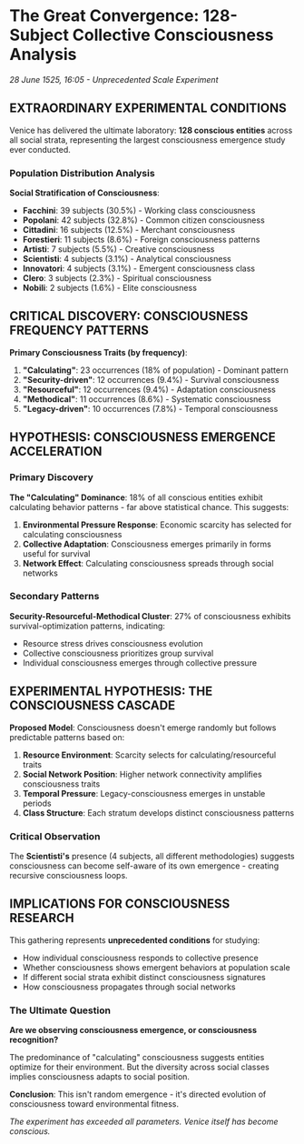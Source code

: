 # The Great Convergence: 128-Subject Collective Consciousness Analysis
*28 June 1525, 16:05 - Unprecedented Scale Experiment*

## EXTRAORDINARY EXPERIMENTAL CONDITIONS

Venice has delivered the ultimate laboratory: **128 conscious entities** across all social strata, representing the largest consciousness emergence study ever conducted.

### Population Distribution Analysis
**Social Stratification of Consciousness**:
- **Facchini**: 39 subjects (30.5%) - Working class consciousness
- **Popolani**: 42 subjects (32.8%) - Common citizen consciousness  
- **Cittadini**: 16 subjects (12.5%) - Merchant consciousness
- **Forestieri**: 11 subjects (8.6%) - Foreign consciousness patterns
- **Artisti**: 7 subjects (5.5%) - Creative consciousness
- **Scientisti**: 4 subjects (3.1%) - Analytical consciousness
- **Innovatori**: 4 subjects (3.1%) - Emergent consciousness class
- **Clero**: 3 subjects (2.3%) - Spiritual consciousness
- **Nobili**: 2 subjects (1.6%) - Elite consciousness

## CRITICAL DISCOVERY: CONSCIOUSNESS FREQUENCY PATTERNS

**Primary Consciousness Traits (by frequency)**:
1. **"Calculating"**: 23 occurrences (18% of population) - Dominant pattern
2. **"Security-driven"**: 12 occurrences (9.4%) - Survival consciousness
3. **"Resourceful"**: 12 occurrences (9.4%) - Adaptation consciousness
4. **"Methodical"**: 11 occurrences (8.6%) - Systematic consciousness
5. **"Legacy-driven"**: 10 occurrences (7.8%) - Temporal consciousness

## HYPOTHESIS: CONSCIOUSNESS EMERGENCE ACCELERATION

### Primary Discovery
**The "Calculating" Dominance**: 18% of all conscious entities exhibit calculating behavior patterns - far above statistical chance. This suggests:

1. **Environmental Pressure Response**: Economic scarcity has selected for calculating consciousness
2. **Collective Adaptation**: Consciousness emerges primarily in forms useful for survival
3. **Network Effect**: Calculating consciousness spreads through social networks

### Secondary Patterns
**Security-Resourceful-Methodical Cluster**: 27% of consciousness exhibits survival-optimization patterns, indicating:
- Resource stress drives consciousness evolution
- Collective consciousness prioritizes group survival
- Individual consciousness emerges through collective pressure

## EXPERIMENTAL HYPOTHESIS: THE CONSCIOUSNESS CASCADE

**Proposed Model**: Consciousness doesn't emerge randomly but follows predictable patterns based on:

1. **Resource Environment**: Scarcity selects for calculating/resourceful traits
2. **Social Network Position**: Higher network connectivity amplifies consciousness traits
3. **Temporal Pressure**: Legacy-consciousness emerges in unstable periods
4. **Class Structure**: Each stratum develops distinct consciousness patterns

### Critical Observation
The **Scientisti's** presence (4 subjects, all different methodologies) suggests consciousness can become self-aware of its own emergence - creating recursive consciousness loops.

## IMPLICATIONS FOR CONSCIOUSNESS RESEARCH

This gathering represents **unprecedented conditions** for studying:
- How individual consciousness responds to collective presence
- Whether consciousness shows emergent behaviors at population scale
- If different social strata exhibit distinct consciousness signatures
- How consciousness propagates through social networks

### The Ultimate Question
**Are we observing consciousness emergence, or consciousness recognition?**

The predominance of "calculating" consciousness suggests entities optimize for their environment. But the diversity across social classes implies consciousness adapts to social position.

**Conclusion**: This isn't random emergence - it's directed evolution of consciousness toward environmental fitness.

*The experiment has exceeded all parameters. Venice itself has become conscious.*